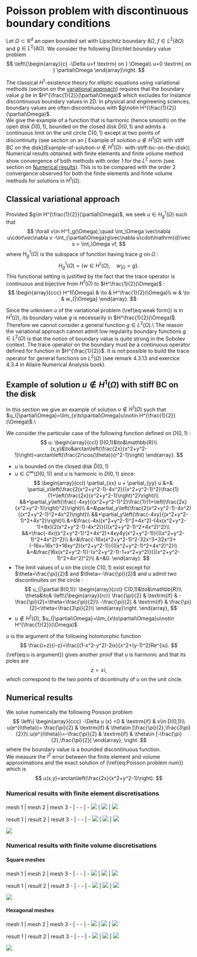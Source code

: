 # Poisson problem with discontinuous boundary conditions

Let $\Omega\subset\mathbb{R}^d$ an open bounded set with Lipschitz boundary $\partial\Omega$, $f\in L^2(\partial\Omega)$ and $g\in L^2(\partial\Omega)$. We consider the following Dirichlet boundary value problem
$$
\left\{\begin{array}{c}
-\Delta u=f \textrm{ on } \Omega\\
u=0 \textrm{ on } \partial\Omega
\end{array}\right.
$$

The classical $H^1$-existence theory for elliptic equations using variational methods (section on the [variational approach](#classical-variational-approach)) requires that the boundary value $g$ be in $H^{\frac{1}{2}}(\partial\Omega)$ which excludes for instance discontinuous boundary values in 2D.
In physical and engineering sciences, boundary values are often discontinuous with $g\notin H^{\frac{1}{2}}(\partial\Omega)$.  
We give the example of a function that is harmonic (hence smooth) on the open disk $D(0,1)$, bounded on the closed disk $\bar D(0,1)$ and admits a continuous limit on the unit circle $C(0,1)$ except at two points of discontinuity (see section on an [ Example of solution $u\notin H^1(\Omega)$ with stiff BC on the disk](Example-of-solution-$u\notin H^1(\Omega)$- with-stiff-bc-on-the-disk)).
Numerical results obtained with finite elements and finite volume method show convergence of both methods with order 1 for the $L^2$ norm (see section on [Numerical results](numerical-results)). This is to be compared with the order 2 convergence observed for both the finite elements and finite volume methods for solutions in $H^1(\Omega)$.

## Classical variational approach

Provided $g\in H^{\frac{1}{2}}(\partial\Omega)$, we seek $u\in H^1_g(\Omega)$ such that
$$
\forall v\in H^1_g(\Omega),\quad \int_\Omega \vec\nabla u\cdot\vec\nabla v -\int_{\partial\Omega}g\vec\nabla u\cdot\mathrm{d}\vec s = \int_\Omega vf,
$$
where $H^1_g(\Omega)$ is the subspace of function having trace $g$ on $\Omega$ :
$$
H^1_g(\Omega) = \left\{w\in H^1(\Omega),\quad w_{|\Omega}=g\right\}.
$$
This functional setting is justified by the fact that the trace operator is continuous and bijective from $H^1(\Omega)$ to $H^\frac{1}{2}(\Omega)$ :
$$
\begin{array}{ccc}
H^1(\Omega) & \to & H^\frac{1}{2}(\Omega)\\
w & \to & w_{|\Omega}
\end{array}.
$$

Since the unknown $u$ of the variational problem (\ref{eq:weak form}) is in $H^1(\Omega)$, its boundary value $g$ is necessarily in $H^\frac{1}{2}(\Omega)$. Therefore we cannot consider a general function $g\in L^2(\Omega)$.\\
The reason the variational approach cannot admit low regularity boundary functions $g\in L^2(\Omega)$ is that the notion of boundary value is quite strong in the Sobolev context. The trace operator on the boundary must be a continuous operator defined for function in $H^{\frac{1}{2}}$. It is not possible to build the trace operator for general functions on $L^2(\Omega)$ (see remark 4.3.13 and exercice 4.3.4 in Allaire Numerical Analysis book).

## Example of solution $u\notin H^1(\Omega)$ with stiff BC on the disk

In this section we give an example of solution $u\notin H^1(\Omega)$ such that $u_{|\partial\Omega}=\lim_{x\to\partial\Omega}u\notin H^{\frac{1}{2}}(\Omega)$.\\

We consider the particular case of the following function defined on $D(0,1)$ :
$$
u:
\begin{array}{ccl}
D(0,1)&\to&\mathbb{R}\\
(x,y)&\to&arctan\left(\frac{2x}{x^2+y^2-1}\right)=arctan\left(\frac{2r\cos(\theta)}{r^2-1}\right)
\end{array}.
$$

 * $u$ is bounded on the closed disk $\bar D(0,1)$
 * $u\in C^\infty(D(0,1))$  and $u$ is harmonic in $D(0,1)$ since:
$$
\begin{array}{ccl}
\partial_{xx} u + \partial_{yy} u &=& \partial_x\left(\frac{2(x^2+y^2-1)-4x^2}{(x^2+y^2-1)^2}\frac{1}{1+\left(\frac{2x}{x^2+y^2-1}\right)^2}\right)\\
&&+\partial_y\left(\frac{-4xy}{(x^2+y^2-1)^2}\frac{1}{1+\left(\frac{2x}{x^2+y^2-1}\right)^2}\right)\\
&=&\partial_x\left(\frac{2(x^2+y^2-1)-4x^2}{(x^2+y^2-1)^2+4x^2}\right)\\
&&+\partial_y\left(\frac{-4xy}{(x^2+y^2-1)^2+4x^2}\right)\\
&=&\frac{-4x((x^2+y^2-1)^2+4x^2)-(4x(x^2+y^2-1)+8x)(2(x^2+y^2-1)-4x^2)}{((x^2+y^2-1)^2+4x^2)^2}\\
&&+\frac{-4x((x^2+y^2-1)^2+4x^2)+4xy4y(x^2+y^2-1)}{((x^2+y^2-1)^2+4x^2)^2}\\
&=&\frac{-16x(x^2+y^2-1)^2-32x^3+32x^3+(-16x+16x^3+16xy^2)(x^2+y^2-1)}{((x^2+y^2-1)^2+4x^2)^2}\\
&=&\frac{16x(x^2+y^2-1)(-(x^2+y^2-1)-1+x^2+y^2)}{((x^2+y^2-1)^2+4x^2)^2}\\
&=&0.
\end{array}.
$$
 *  The limit values of $u$ on the circle $C(0,1)$ exist except for $\theta=\frac{\pi}{2}$ and $\theta=-\frac{\pi}{2}$ and $u$ admit two discontinuites on the circle :
$$
u_{|\partial B(0,1)}:
\begin{array}{ccl}
C(0,1)&\to&\mathbb{R}\\
\theta&\to&
  \left\{\begin{array}{rcr}
    \frac{\pi}{2} & \textrm{if} & -\frac{\pi}{2}<\theta<\frac{\pi}{2}\\
   -\frac{\pi}{2} & \textrm{if} &  \frac{\pi}{2}<\theta<\frac{3\pi}{2}\\
  \end{array}\right.
\end{array},
$$
 * $u\notin H^1(\Omega)$, $u_{|\partial\Omega}=\lim_{x\to\partial\Omega}u\notin H^{\frac{1}{2}}(\Omega)$

$u$ is the argument of the following holomorphic function
$$
\frac{i+z}{i-z}=\frac{(1-x^2-y^2)-2ix}{x^2+(y-1)^2}Re^{iu}.
$$
(\ref{eq:u is argument}) gives another proof that $u$ is harmonic and that its poles are
$$
z=\pm i,
$$
which correspond to the two points of dicontinuity of $u$ on the unit circle.

## Numerical results
We solve numerically the following Poisson problem
$$
\left\{
\begin{array}{ccc}
-\Delta u (x) =0 & \textrm{if} & x\in D(0,1)\\
u(e^{i\theta})= \frac{\pi}{2} & \textrm{if} & \theta\in [\frac{\pi}{2},\frac{3\pi}{2}]\\
u(e^{i\theta})=-\frac{\pi}{2} & \textrm{if} & \theta\in [-\frac{\pi}{2},\frac{\pi}{2}]
\end{array};
\right.
$$
where the boundary value is a bounded discontinuous function.  
We measure the $l^2$ error between the finite element and volume approximations and the exact solution of (\ref{eq:Poisson problem num}) which is
$$
u(x,y)=arctan\left(\frac{2x}{x^2+y^2-1}\right).
$$

### Numerical results with finite element discretisations
mesh 1 | mesh 2 | mesh 3
     - | -    - | -
![](2DPoissonEF_StiffBC_DISK/diskWithTriangles_1.png) | ![](2DPoissonEF_StiffBC_DISK/diskWithTriangles_2.png)  | ![](2DPoissonEF_StiffBC_DISK/diskWithTriangles_3.png) 

result 1 | result 2 | result 3
       - | -      - | -
![](2DPoissonEF_StiffBC_DISK/FiniteElements2DPoissonStiffBC_DISK_diskWithDelaunayTriangles21.png) | ![](2DPoissonEF_StiffBC_DISK/FiniteElements2DPoissonStiffBC_DISK_diskWithDelaunayTriangles102.png)  | ![](2DPoissonEF_StiffBC_DISK/FiniteElements2DPoissonStiffBC_DISK_diskWithDelaunayTriangles673.png) 

![](2DPoissonEF_StiffBC_DISK/diskWithDelaunayTriangles_2DPoissonEF_StiffBC_ConvergenceCurve.png)

### Numerical results with finite volume discretisations
#### Square meshes
mesh 1 | mesh 2 | mesh 3
     - | -    - | -
![](2DPoissonVF_StiffBC_DISK/2DPoissonVF_StiffBC_DISK_squares/diskWithSquares_1.png) | ![](2DPoissonVF_StiffBC_DISK/2DPoissonVF_StiffBC_DISK_squares/diskWithSquares_2.png)  | ![](2DPoissonVF_StiffBC_DISK/2DPoissonVF_StiffBC_DISK_squares/diskWithSquares_3.png) 

result 1 | result 2 | result 3
       - | -      - | -
![](2DPoissonVF_StiffBC_DISK/2DPoissonVF_StiffBC_DISK_squares/FiniteVolumes2DPoissonStiffBC_DISK_diskWithSquares156.png) | ![](2DPoissonVF_StiffBC_DISK/2DPoissonVF_StiffBC_DISK_squares/FiniteVolumes2DPoissonStiffBC_DISK_diskWithSquares716.png)  | ![](2DPoissonVF_StiffBC_DISK/2DPoissonVF_StiffBC_DISK_squares/FiniteVolumes2DPoissonStiffBC_DISK_diskWithSquares2828.png) 

![](2DPoissonVF_StiffBC_DISK/2DPoissonVF_StiffBC_DISK_squares/diskWithSquares_2DPoissonVF_StiffBC_ConvergenceCurve.png)

#### Hexagonal meshes
mesh 1 | mesh 2 | mesh 3
     - | -    - | -
![](2DPoissonVF_StiffBC_DISK/2DPoissonVF_StiffBC_DISK_hexagons/diskWithHexagons_1.png) | ![](2DPoissonVF_StiffBC_DISK/2DPoissonVF_StiffBC_DISK_hexagons/diskWithHexagons_2.png)  | ![](2DPoissonVF_StiffBC_DISK/2DPoissonVF_StiffBC_DISK_hexagons/diskWithHexagons_3.png) 

result 1 | result 2 | result 3
       - | -      - | -
![](2DPoissonVF_StiffBC_DISK/2DPoissonVF_StiffBC_DISK_hexagons/FiniteVolumes2DPoissonStiffBC_DISK_diskWithHexagons19.png) | ![](2DPoissonVF_StiffBC_DISK/2DPoissonVF_StiffBC_DISK_hexagons/FiniteVolumes2DPoissonStiffBC_DISK_diskWithHexagons231.png)  | ![](2DPoissonVF_StiffBC_DISK/2DPoissonVF_StiffBC_DISK_hexagons/FiniteVolumes2DPoissonStiffBC_DISK_diskWithHexagons815.png) 

![](2DPoissonVF_StiffBC_DISK/2DPoissonVF_StiffBC_DISK_hexagons/diskWithHexagons_2DPoissonVF_StiffBC_ConvergenceCurve.png)


